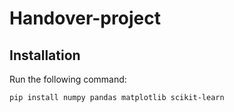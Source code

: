 # Handover-project


## Installation

Run the following command:

```sh
pip install numpy pandas matplotlib scikit-learn
```

